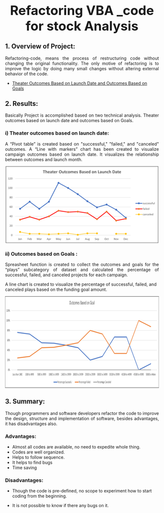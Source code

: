 
## **<h1 align="center"> Refactoring VBA _code for stock Analysis**




  ## 1. Overview of Project: 
<p align="justify">Refactoring-code, means the process of restructuring code without changing the original functionality. The only motive of refactoring is to improve the logic by doing many small changes without altering external behavior of the code. <p>
  
  
  - [Theater Outcomes Based on Launch Date and Outcomes Based on Goals](https://github.com/sharifbhuiyan/Kickstarter_analysis/blob/main/Kickstarter_Challenge.zip)  


## 2. Results: 
<p align="justify">Basically Project is accomplished based on two technical analysis. Theater outcomes based on launch date and outcomes based on Goals.<p>

### i) Theater outcomes based on launch date:
<p align="justify">A “Pivot table” is created based on  "successful," "failed," and "canceled" outcomes. 
A “Line with markers” chart has been created to visualize campaign outcomes based on launch date. It visualizes the relationship between outcomes and launch month.


<p align="center">
  <img width="500" src=https://github.com/sharifbhuiyan/Kickstarter_analysis/blob/main/Resources/Theater_Outcomes_vs_Launch.png
</p>

 

### ii)  Outcomes based on Goals :
<p align="justify">Spreasheet function is created to collect the outcomes and goals for the “plays” subcategory of dataset and calculated the percentage of successful, failed, and canceled projects for each campaign.<p>

A line chart is created to visualize the percentage of successful, failed, and canceled plays based on the funding goal amount. 


  <p align="center">
  <img width="800" height="300" src=https://github.com/sharifbhuiyan/Kickstarter_analysis/blob/main/Resources/Outcomes_vs_Goals.png
</p>

 

## 3. Summary:
  <p align="justify">Though programmers and software developers refactor the code to improve the design, structure and implementation of software, besides advantages, it has disadvantages also.<p>
  
###   Advantages:
  - Almost all codes are available, no need to expedite whole thing.
  - Codes are well organized.
  - Helps to follow sequence. 
  - It helps to find bugs
  - Time saving



### Disadvantages:
  
  - Though the code is pre-defined, no scope to experiment how to start coding from the beginning.
  
  - It is not possible to know if there any bugs on it.
  
  
